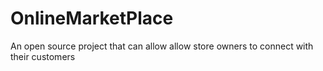 # OnlineMarketPlace
An open source project that can allow allow store owners to connect with their customers

